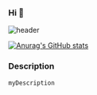 ### Hi 👋

<!--
**chanmin0905/chanmin0905** is a ✨ _special_ ✨ repository because its `README.md` (this file) appears on your GitHub profile.

Here are some ideas to get you started:

- 🔭 I’m currently working on ...
- 🌱 I’m currently learning ...
- 👯 I’m looking to collaborate on ...
- 🤔 I’m looking for help with ...
- 💬 Ask me about ...
- 📫 How to reach me: ...
- 😄 Pronouns: ...
- ⚡ Fun fact: ...
-->

![header](https://capsule-render.vercel.app/api?type=Waving&color=679052&height=400&section=header&text=ChanMin%20Jeon&desc=Thank%20you%20for%20comming&animation=blink&descAlign=80&descAlignY=20&fontSize=100)

<!-- ![reversal](https://capsule-render.vercel.app/api?type=slice&reversal=true&color=gradient) -->

[![Anurag's GitHub stats](https://github-readme-stats.vercel.app/api?username=chanmin0905&show_icons=true&theme=gotham)](https://github.com/chanmin0905/github-readme-stats)

### Description

```plain text
myDescription
```
